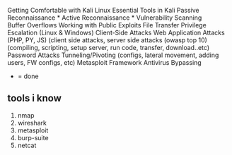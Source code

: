 Getting Comfortable with Kali Linux
Essential Tools in Kali
Passive Reconnaissance * 
Active Reconnaissance  *
Vulnerability Scanning  
Buffer Overflows
Working with Public Exploits
File Transfer
Privilege Escalation (Linux & Windows)
Client-Side Attacks
Web Application Attacks (PHP, PY, JS) (client side attacks, server side attacks (owasp top 10) 
    (compiling, scripting, setup server, run code, transfer, download..etc) 
Password Attacks
Tunneling/Pivoting (configs, lateral movement, adding users, FW configs, etc) 
Metasploit Framework
Antivirus Bypassing
    

* = done 

## tools i know 

1. nmap 
2. wireshark 
3. metasploit 
4. burp-suite 
5. netcat 


